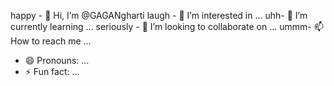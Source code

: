 happy - 👋 Hi, I’m @GAGANgharti
laugh - 👀 I’m interested in ...
uhh- 🌱 I’m currently learning ...
seriously - 💞️ I’m looking to collaborate on ...
ummm- 📫 How to reach me ...
- 😄 Pronouns: ...
- ⚡ Fun fact: ...

<!---
GAGANgharti/GAGANgharti is a ✨ special ✨ repository because its `README.md` (this file) appears on your GitHub profile.
You can click the Preview link to take a look at your changes.
--->
